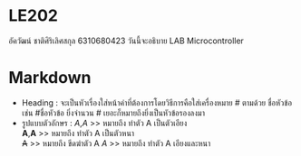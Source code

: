 # LE202
อัควัฒน์ ชาติศิริเลิศสกุล 6310680423
วันนี้จะอธิบาย LAB Microcontroller
# Markdown
* Heading : จะเป็นหัวเรื่องใส่หน้าคำที่ต้องการโดยวิธีการคือใส่เครื่องหมาย # ตามด้วย ชื่อหัวข้อ เช่น #ชื่อหัวข้อ ยิ่งจำนวน # เยอะก็หมายถึงยิ่งเป็นหัวข้อรองลงมา  
* รูปแบบตัวอักษร : *A*,_A_ >> หมายถึง ทำตัว A เป็นตัวเอียง  
                **A**,__A__ >> หมายถึง ทำตัว A เป็นตัวหนา  
                ~~A~~ >> หมายถึง ขีดฆ่าตัว A
                *_A_* >> หมายถึง ทำตัว A เอียงและหนา
                
